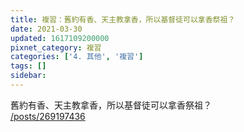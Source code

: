 ```yaml
---
title: 複習：舊約有香、天主教拿香，所以基督徒可以拿香祭祖？
date: 2021-03-30
updated: 1617109200000
pixnet_category: 複習
categories: ['4. 其他', '複習']
tags: []
sidebar: 
---
```


<p>舊約有香、天主教拿香，所以基督徒可以拿香祭祖？<br/>
<a href="/posts/269197436" target="_blank">/posts/269197436</a></p>
<p> </p>
